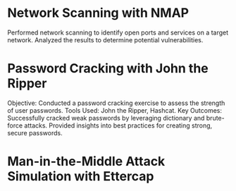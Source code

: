 # Network Scanning with NMAP

Performed network scanning to identify open ports and services on a target network.
Analyzed the results to determine potential vulnerabilities.

# Password Cracking with John the Ripper
Objective: Conducted a password cracking exercise to assess the strength of user passwords.
Tools Used: John the Ripper, Hashcat.
Key Outcomes: Successfully cracked weak passwords by leveraging dictionary and brute-force attacks. Provided insights into best practices for creating strong, secure passwords.

# Man-in-the-Middle Attack Simulation with Ettercap


